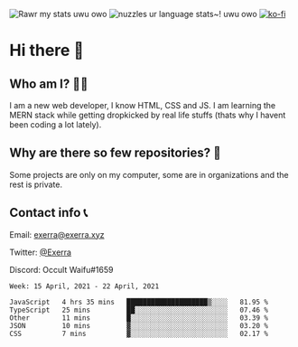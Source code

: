 ![Rawr my stats uwu owo](https://github-readme-stats.vercel.app/api?username=Exerra&show_icons=true&theme=buefy)
![nuzzles ur language stats~! uwu owo](https://github-readme-stats.vercel.app/api/top-langs/?username=Exerra&layout=compact)
[![ko-fi](https://www.ko-fi.com/img/githubbutton_sm.svg)](https://ko-fi.com/X8X130H96)
# Hi there 👋
## Who am I? 🙋‍♀️
I am a new web developer, I know HTML, CSS and JS. I am learning the MERN stack while getting dropkicked by real life stuffs (thats why I havent been coding a lot lately).
## Why are there so few repositories? 🤔
Some projects are only on my computer, some are in organizations and the rest is private.
## Contact info 📞
Email: [exerra@exerra.xyz](mailto:exerra@exerra.xyz)

Twitter: [@Exerra](https://twitter.com/exerra)

Discord: Occult Waifu#1659

<!--START_SECTION:waka-->
```text
Week: 15 April, 2021 - 22 April, 2021

JavaScript   4 hrs 35 mins   ████████████████████▒░░░░   81.95 % 
TypeScript   25 mins         ██░░░░░░░░░░░░░░░░░░░░░░░   07.46 % 
Other        11 mins         █░░░░░░░░░░░░░░░░░░░░░░░░   03.39 % 
JSON         10 mins         ▓░░░░░░░░░░░░░░░░░░░░░░░░   03.20 % 
CSS          7 mins          ▓░░░░░░░░░░░░░░░░░░░░░░░░   02.17 % 
```
<!--END_SECTION:waka-->

